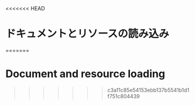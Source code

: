 
<<<<<<< HEAD
# ドキュメントとリソースの読み込み
=======
# Document and resource loading
>>>>>>> c3a11c85e54153ebb137b5541b1d1f751c804439
